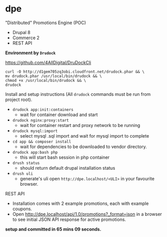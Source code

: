 # dpe
"Distributed" Promotions Engine (POC)

 - Drupal 8
 - Commerce 2
 - REST API

**Environment by `Drudock`**

https://github.com/4AllDigital/DruDockCli

```
curl -O http://d1gem705zq3obi.cloudfront.net/drudock.phar && \
mv drudock.phar /usr/local/bin/drudock && \
chmod +x /usr/local/bin/drudock && \
drudock
```

Install  and setup instructions (All `drudock` commands must be run from project root).

 - `drudock app:init:containers`
    - wait for container download and start
 - `drudock nginx:proxy:start`
    - wait for container restart and proxy network to be running 
 - `drudock mysql:import`
    - select mysql .sql import and wait for mysql import to complete
 - `cd app && composer install`
    - wait for dependencies to be downloaded to vendor directory.
 - `drudock app:bash php`
    - this will start bash session in php container
 - `drush status`
    - should return default drupal installation status
 - `drush uli`
    - generate's uli open `http://dpe.localhost/<ULI>` in your favourite browser.
    
REST API
 - Installation comes with 2 example promotions, each with example coupons.
 - Open http://dpe.localhost/api/1.0/promotions?_format=json in a browser to see initial JSON API response for active promotions.
    
    
**setup and committed in 65 mins 09 seconds.**
    